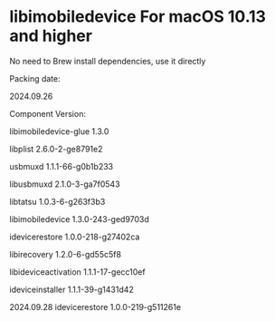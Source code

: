 # libimobiledevice For macOS 10.13 and higher

No need to Brew install dependencies, use it directly

Packing date:

2024.09.26


Component Version:

libimobiledevice-glue 1.3.0

libplist 2.6.0-2-ge8791e2

usbmuxd 1.1.1-66-g0b1b233

libusbmuxd 2.1.0-3-ga7f0543

libtatsu 1.0.3-6-g263f3b3

libimobiledevice 1.3.0-243-ged9703d

idevicerestore 1.0.0-218-g27402ca

libirecovery 1.2.0-6-gd55c5f8

libideviceactivation 1.1.1-17-gecc10ef

ideviceinstaller 1.1.1-39-g1431d42


2024.09.28
idevicerestore 1.0.0-219-g511261e
